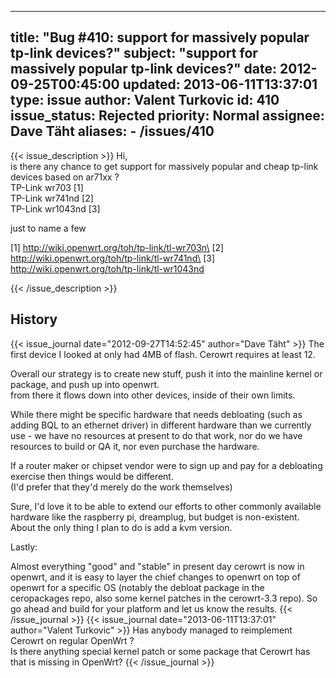 
---
title: "Bug #410: support for massively popular tp-link devices?"
subject: "support for massively popular tp-link devices?"
date: 2012-09-25T00:45:00
updated: 2013-06-11T13:37:01
type: issue
author: Valent Turkovic
id: 410
issue_status: Rejected
priority: Normal
assignee: Dave Täht
aliases:
    - /issues/410
---

{{< issue_description >}}
Hi,\
is there any chance to get support for massively popular and cheap
tp-link devices based on ar71xx ?\
TP-Link wr703 \[1\]\
TP-Link wr741nd \[2\]\
TP-Link wr1043nd \[3\]

just to name a few

\[1\] http://wiki.openwrt.org/toh/tp-link/tl-wr703n\
\[2\] http://wiki.openwrt.org/toh/tp-link/tl-wr741nd\
\[3\] http://wiki.openwrt.org/toh/tp-link/tl-wr1043nd


{{< /issue_description >}}

## History
{{< issue_journal date="2012-09-27T14:52:45" author="Dave Täht" >}}
The first device I looked at only had 4MB of flash. Cerowrt requires at
least 12.

Overall our strategy is to create new stuff, push it into the mainline
kernel or package, and push up into openwrt.\
from there it flows down into other devices, inside of their own limits.

While there might be specific hardware that needs debloating (such as
adding BQL to an ethernet driver) in different hardware than we
currently use - we have no resources at present to do that work, nor do
we have resources to build or QA it, nor even purchase the hardware.

If a router maker or chipset vendor were to sign up and pay for a
debloating exercise then things would be different.\
(I'd prefer that they'd merely do the work themselves)

Sure, I'd love it to be able to extend our efforts to other commonly
available hardware like the raspberry pi, dreamplug, but budget is
non-existent. About the only thing I plan to do is add a kvm version.

Lastly:

Almost everything "good" and "stable" in present day cerowrt is now in
openwrt, and it is easy to layer the chief changes to openwrt on top of
openwrt for a specific OS (notably the debloat package in the
ceropackages repo, also some kernel patches in the cerowrt-3.3 repo). So
go ahead and build for your platform and let us know the results.
{{< /issue_journal >}}
{{< issue_journal date="2013-06-11T13:37:01" author="Valent Turkovic" >}}
Has anybody managed to reimplement Cerowrt on regular OpenWrt ?\
Is there anything special kernel patch or some package that Cerowrt has
that is missing in OpenWrt?
{{< /issue_journal >}}

